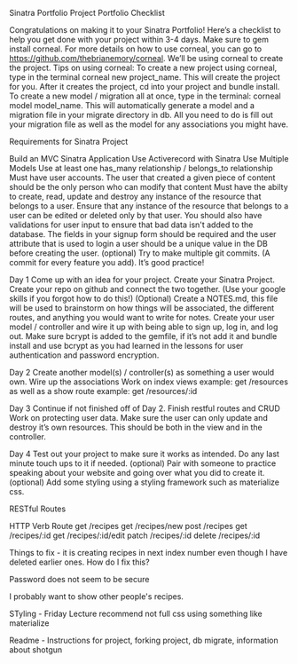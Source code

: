 Sinatra Portfolio Project
Portfolio Checklist

Congratulations on making it to your Sinatra Portfolio! Here’s a checklist to help you get done with your project within 3-4 days.
Make sure to gem install corneal. For more details on how to use corneal, you can go to https://github.com/thebrianemory/corneal. We’ll be using corneal to create the project.
Tips on using corneal:
To create a new project using corneal, type in the terminal corneal new project_name. This will create the project for you. After it creates the project, cd into your project and bundle install.
To create a new model / migration all at once, type in the terminal: corneal model model_name. This will automatically generate a model and a migration file in your migrate directory in db. All you need to do is fill out your migration file as well as the model for any associations you might have.


Requirements for Sinatra Project

Build an MVC Sinatra Application
Use Activerecord with Sinatra
Use Multiple Models
Use at least one has_many relationship / belongs_to relationship
Must have user accounts. The user that created a given piece of content should be the only person who can modify that content
Must have the abilty to create, read, update and destroy any instance of the resource that belongs to a user.
Ensure that any instance of the resource that belongs to a user can be edited or deleted only by that user.
You should also have validations for user input to ensure that bad data isn't added to the database. The fields in your signup form should be required and the user attribute that is used to login a user should be a unique value in the DB before creating the user.
(optional) Try to make multiple git commits. (A commit for every feature you add). It’s good practice!


Day 1
Come up with an idea for your project.
Create your Sinatra Project.
Create your repo on github and connect the two together. (Use your google skills if you forgot how to do this!)
(Optional) Create a NOTES.md, this file will be used to brainstorm on how things will be associated, the different routes, and anything you would want to write for notes.
Create your user model / controller and wire it up with being able to sign up, log in, and log out.
Make sure bcrypt is added to the gemfile, if it’s not add it and bundle install and use bcrypt as you had learned in the lessons for user authentication and password encryption.


Day 2
Create another model(s) / controller(s) as something a user would own.
Wire up the associations
Work on index views example: get /resources as well as a show route example: get /resources/:id


Day 3
Continue if not finished off of Day 2.
Finish restful routes and CRUD
Work on protecting user data. Make sure the user can only update and destroy it’s own resources. This should be both in the view and in the controller.


Day 4
Test out your project to make sure it works as intended. Do any last minute touch ups to it if needed.
(optional) Pair with someone to practice speaking about your website and going over what you did to create it.
(optional) Add some styling using a styling framework such as materialize css.

RESTful Routes

HTTP Verb           Route
get                 /recipes
get                 /recipes/new
post                /recipes
get                 /recipes/:id
get                 /recipes/:id/edit
patch               /recipes/:id
delete              /recipes/:id

Things to fix - it is creating recipes in next index number even though I have deleted earlier ones.  How do I fix this?

Password does not seem to be secure

I probably want to show other people's recipes.

STyling - Friday Lecture recommend not full css using something like materialize


Readme - Instructions for project, forking project, db migrate, information about shotgun
